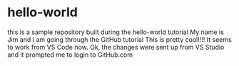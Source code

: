 # hello-world
this is a sample repository built during the hello-world tutorial
My name is Jim and I am going through the GitHub tutorial
This is pretty cool!!!!
It seems to work from VS Code now.
Ok, the changes were sent up from VS Studio and it prompted me to login to GitHub.com
